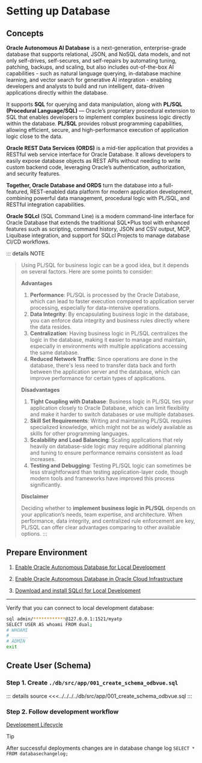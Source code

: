 # Setting up Database

## Concepts

**Oracle Autonomous AI Database** is a next-generation, enterprise-grade database that supports relational, JSON, and NoSQL data models, and not only self-drives, self-secures, and self-repairs by automating tuning, patching, backups, and scaling, but also includes out-of-the-box AI capabilities - such as natural language querying, in-database machine learning, and vector search for generative AI integration - enabling developers and analysts to build and run intelligent, data-driven applications directly within the database.

It supports **SQL** for querying and data manipulation, along with **PL/SQL (Procedural Language/SQL)** — Oracle’s proprietary procedural extension to SQL that enables developers to implement complex business logic directly within the database. **PL/SQL** provides robust programming capabilities, allowing efficient, secure, and high-performance execution of application logic close to the data.

**Oracle REST Data Services (ORDS)** is a mid-tier application that provides a RESTful web service interface for Oracle Database. It allows developers to easily expose database objects as REST APIs without needing to write custom backend code, leveraging Oracle’s authentication, authorization, and security features.

**Together, Oracle Database and ORDS** turn the database into a full-featured, REST-enabled data platform for modern application development, combining powerful data management, procedural logic with PL/SQL, and RESTful integration capabilities.

**Oracle SQLcl** (SQL Command Line) is a modern command-line interface for Oracle Database that extends the traditional SQL*Plus tool with enhanced features such as scripting, command history, JSON and CSV output, MCP, Liquibase integration, and support for SQLcl Projects to manage database CI/CD workflows.

::: details NOTE
> Using PL/SQL for business logic can be a good idea, but it depends on several factors. Here are some points to consider:
>
> **Advantages**
>
> 1. **Performance**: PL/SQL is processed by the Oracle Database, which can lead to faster execution compared to application server processing, especially for data-intensive operations.
> 2. **Data Integrity**: By encapsulating business logic in the database, you can enforce data integrity and business rules directly where the data resides.
> 3. **Centralization**: Having business logic in PL/SQL centralizes the logic in the database, making it easier to manage and maintain, especially in environments with multiple applications accessing the same database.
> 4. **Reduced Network Traffic**: Since operations are done in the database, there's less need to transfer data back and forth between the application server and the database, which can improve performance for certain types of applications.
>
> **Disadvantages**
>
> 1. **Tight Coupling with Database**: Business logic in PL/SQL ties your application closely to Oracle Database, which can limit flexibility and make it harder to switch databases or use multiple databases.
> 2. **Skill Set Requirements**: Writing and maintaining PL/SQL requires specialized knowledge, which might not be as widely available as skills for other programming languages.
> 3. **Scalability and Load Balancing**: Scaling applications that rely heavily on database-side logic may require additional planning and tuning to ensure performance remains consistent as load increases.
> 4. **Testing and Debugging**: Testing PL/SQL logic can sometimes be less straightforward than testing application-layer code, though modern tools and frameworks have improved this process significantly.
>
> **Disclaimer**
>
> Deciding whether to **implement business logic in PL/SQL** depends on your application’s needs, team expertise, and architecture. When performance, data integrity, and centralized rule enforcement are key, PL/SQL can offer clear advantages comparing to other available options.
:::

## Prepare Environment

1. [Enable Oracle Autonomous Database for Local Development](../../guide/i13e/local-development/database.md)

2. [Enable Oracle Autonomous Database in Oracle Cloud Infrastructure](../../guide/i13e/oci/manage.md)

3. [Download and install SQLcl for Local Development](https://www.oracle.com/database/sqldeveloper/technologies/sqlcl/download/)

---

Verify that you can connect to local development database:

```bash
sql admin/************@127.0.0.1:1521/myatp
SELECT USER AS whoami FROM dual;
# WHOAMI 
# ______
# ADMIN
exit
```

## Create User (Schema)

### Step 1. Create `./db/src/app/001_create_schema_odbvue.sql`

::: details source
<<<../../../../db/src/app/001_create_schema_odbvue.sql
:::

### Step 2. Follow development workflow

[Development Lifecycle](./../i13e/cicd/development-lifecycle.md)

> [!TIP]
> After successful deployments changes are in database change log 
> `SELECT * FROM databasechangelog;`
